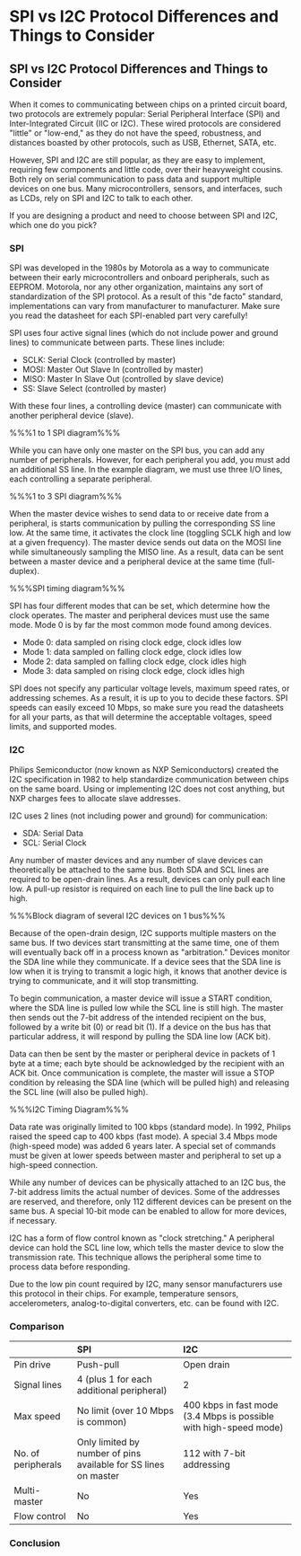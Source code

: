 # SPI vs I2C Protocol Differences and Things to Consider

## SPI vs I2C Protocol Differences and Things to Consider

When it comes to communicating between chips on a printed circuit board, two protocols are extremely popular: Serial Peripheral Interface \(SPI\) and Inter-Integrated Circuit \(IIC or I2C\). These wired protocols are considered "little" or "low-end," as they do not have the speed, robustness, and distances boasted by other protocols, such as USB, Ethernet, SATA, etc.

However, SPI and I2C are still popular, as they are easy to implement, requiring few components and little code, over their heavyweight cousins. Both rely on serial communication to pass data and support multiple devices on one bus. Many microcontrollers, sensors, and interfaces, such as LCDs, rely on SPI and I2C to talk to each other.

If you are designing a product and need to choose between SPI and I2C, which one do you pick?

### SPI

SPI was developed in the 1980s by Motorola as a way to communicate between their early microcontrollers and onboard peripherals, such as EEPROM. Motorola, nor any other organization, maintains any sort of standardization of the SPI protocol. As a result of this "de facto" standard, implementations can vary from manufacturer to manufacturer. Make sure you read the datasheet for each SPI-enabled part very carefully!

SPI uses four active signal lines \(which do not include power and ground lines\) to communicate between parts. These lines include:

* SCLK: Serial Clock \(controlled by master\)
* MOSI: Master Out Slave In \(controlled by master\)
* MISO: Master In Slave Out \(controlled by slave device\)
* SS: Slave Select \(controlled by master\)

With these four lines, a controlling device \(master\) can communicate with another peripheral device \(slave\).

%%%1 to 1 SPI diagram%%%

While you can have only one master on the SPI bus, you can add any number of peripherals. However, for each peripheral you add, you must add an additional SS line. In the example diagram, we must use three I/O lines, each controlling a separate peripheral.

%%%1 to 3 SPI diagram%%%

When the master device wishes to send data to or receive date from a peripheral, is starts communication by pulling the corresponding SS line low. At the same time, it activates the clock line \(toggling SCLK high and low at a given frequency\). The master device sends out data on the MOSI line while simultaneously sampling the MISO line. As a result, data can be sent between a master device and a peripheral device at the same time \(full-duplex\).

%%%SPI timing diagram%%%

SPI has four different modes that can be set, which determine how the clock operates. The master and peripheral devices must use the same mode. Mode 0 is by far the most common mode found among devices.

* Mode 0: data sampled on rising clock edge, clock idles low
* Mode 1: data sampled on falling clock edge, clock idles low
* Mode 2: data sampled on falling clock edge, clock idles high
* Mode 3: data sampled on rising clock edge, clock idles high

SPI does not specify any particular voltage levels, maximum speed rates, or addressing schemes. As a result, it is up to you to decide these factors. SPI speeds can easily exceed 10 Mbps, so make sure you read the datasheets for all your parts, as that will determine the acceptable voltages, speed limits, and supported modes.

### I2C

Philips Semiconductor \(now known as NXP Semiconductors\) created the I2C specification in 1982 to help standardize communication between chips on the same board. Using or implementing I2C does not cost anything, but NXP charges fees to allocate slave addresses.

I2C uses 2 lines \(not including power and ground\) for communication:

* SDA: Serial Data
* SCL: Serial Clock

Any number of master devices and any number of slave devices can theoretically be attached to the same bus. Both SDA and SCL lines are required to be open-drain lines. As a result, devices can only pull each line low. A pull-up resistor is required on each line to pull the line back up to high.

%%%Block diagram of several I2C devices on 1 bus%%%

Because of the open-drain design, I2C supports multiple masters on the same bus. If two devices start transmitting at the same time, one of them will eventually back off in a process known as "arbitration." Devices monitor the SDA line while they communicate. If a device sees that the SDA line is low when it is trying to transmit a logic high, it knows that another device is trying to communicate, and it will stop transmitting.

To begin communication, a master device will issue a START condition, where the SDA line is pulled low while the SCL line is still high. The master then sends out the 7-bit address of the intended recipient on the bus, followed by a write bit \(0\) or read bit \(1\). If a device on the bus has that particular address, it will respond by pulling the SDA line low \(ACK bit\).

Data can then be sent by the master or peripheral device in packets of 1 byte at a time; each byte should be acknowledged by the recipient with an ACK bit. Once communication is complete, the master will issue a STOP condition by releasing the SDA line \(which will be pulled high\) and releasing the SCL line \(will also be pulled high\).

%%%I2C Timing Diagram%%%

Data rate was originally limited to 100 kbps \(standard mode\). In 1992, Philips raised the speed cap to 400 kbps \(fast mode\). A special 3.4 Mbps mode \(high-speed mode\) was added 6 years later. A special set of commands must be given at lower speeds between master and peripheral to set up a high-speed connection.

While any number of devices can be physically attached to an I2C bus, the 7-bit address limits the actual number of devices. Some of the addresses are reserved, and therefore, only 112 different devices can be present on the same bus. A special 10-bit mode can be enabled to allow for more devices, if necessary.

I2C has a form of flow control known as "clock stretching." A peripheral device can hold the SCL line low, which tells the master device to slow the transmission rate. This technique allows the peripheral some time to process data before responding.

Due to the low pin count required by I2C, many sensor manufacturers use this protocol in their chips. For example, temperature sensors, accelerometers, analog-to-digital converters, etc. can be found with I2C.

### Comparison

|  | SPI | I2C |
| :--- | :--- | :--- |
| Pin drive | Push-pull | Open drain |
| Signal lines | 4 \(plus 1 for each additional peripheral\) | 2 |
| Max speed | No limit \(over 10 Mbps is common\) | 400 kbps in fast mode \(3.4 Mbps is possible with high-speed mode\) |
| No. of peripherals | Only limited by number of pins available for SS lines on master | 112 with 7-bit addressing |
| Multi-master | No | Yes |
| Flow control | No | Yes |

### Conclusion



